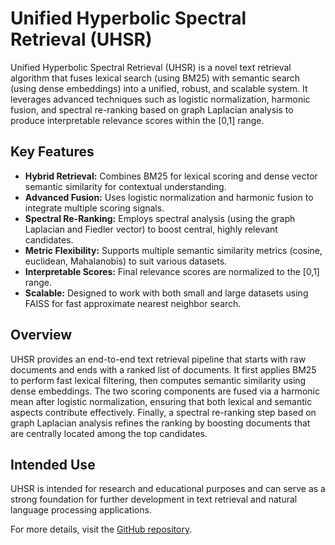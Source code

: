 # Unified Hyperbolic Spectral Retrieval (UHSR)

Unified Hyperbolic Spectral Retrieval (UHSR) is a novel text retrieval algorithm that fuses lexical search (using BM25) with semantic search (using dense embeddings) into a unified, robust, and scalable system. It leverages advanced techniques such as logistic normalization, harmonic fusion, and spectral re-ranking based on graph Laplacian analysis to produce interpretable relevance scores within the [0,1] range.

## Key Features

- **Hybrid Retrieval:** Combines BM25 for lexical scoring and dense vector semantic similarity for contextual understanding.
- **Advanced Fusion:** Uses logistic normalization and harmonic fusion to integrate multiple scoring signals.
- **Spectral Re-Ranking:** Employs spectral analysis (using the graph Laplacian and Fiedler vector) to boost central, highly relevant candidates.
- **Metric Flexibility:** Supports multiple semantic similarity metrics (cosine, euclidean, Mahalanobis) to suit various datasets.
- **Interpretable Scores:** Final relevance scores are normalized to the [0,1] range.
- **Scalable:** Designed to work with both small and large datasets using FAISS for fast approximate nearest neighbor search.

## Overview

UHSR provides an end-to-end text retrieval pipeline that starts with raw documents and ends with a ranked list of documents. It first applies BM25 to perform fast lexical filtering, then computes semantic similarity using dense embeddings. The two scoring components are fused via a harmonic mean after logistic normalization, ensuring that both lexical and semantic aspects contribute effectively. Finally, a spectral re-ranking step based on graph Laplacian analysis refines the ranking by boosting documents that are centrally located among the top candidates.

## Intended Use

UHSR is intended for research and educational purposes and can serve as a strong foundation for further development in text retrieval and natural language processing applications.

For more details, visit the [GitHub repository](https://github.com/vedaant00/uhsr-retrieval).
